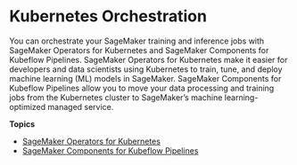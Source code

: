 # Kubernetes Orchestration<a name="kubernetes-workflows"></a>

You can orchestrate your SageMaker training and inference jobs with SageMaker Operators for Kubernetes and SageMaker Components for Kubeflow Pipelines\. SageMaker Operators for Kubernetes make it easier for developers and data scientists using Kubernetes to train, tune, and deploy machine learning \(ML\) models in SageMaker\. SageMaker Components for Kubeflow Pipelines allow you to move your data processing and training jobs from the Kubernetes cluster to SageMaker’s machine learning\-optimized managed service\.

**Topics**
+ [SageMaker Operators for Kubernetes](kubernetes-sagemaker-operators.md)
+ [SageMaker Components for Kubeflow Pipelines](kubernetes-sagemaker-components-for-kubeflow-pipelines.md)